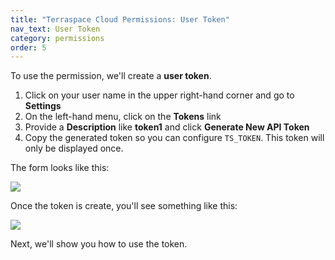 ```yaml
---
title: "Terraspace Cloud Permissions: User Token"
nav_text: User Token
category: permissions
order: 5
---
```


To use the permission, we'll create a **user token**.

1. Click on your user name in the upper right-hand corner and go to **Settings**
2. On the left-hand menu, click on the **Tokens** link
3. Provide a **Description** like **token1** and click **Generate New API Token**
4. Copy the generated token so you can configure `TS_TOKEN`. This token will only be displayed once.

The form looks like this:

![](https://img.boltops.com/images/terraspace/cloud/permissions/user-token-form.png)

Once the token is create, you'll see something like this:

![](https://img.boltops.com/images/terraspace/cloud/permissions/user-token-created.png)

Next, we'll show you how to use the token.
